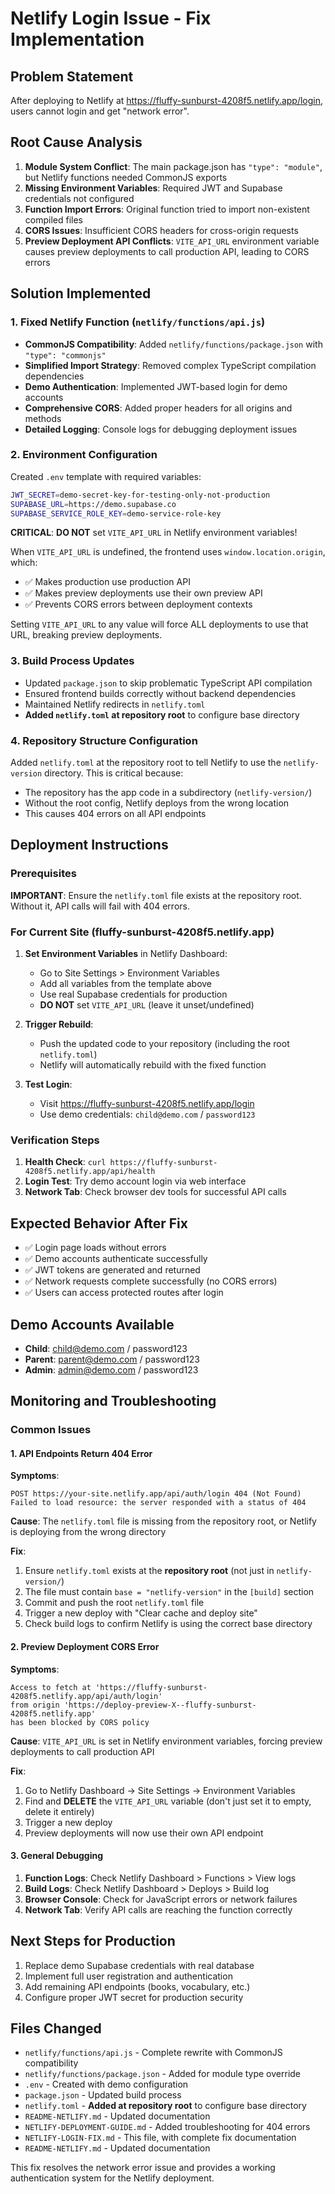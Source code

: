 # Netlify Login Issue - Fix Implementation

## Problem Statement
After deploying to Netlify at https://fluffy-sunburst-4208f5.netlify.app/login, users cannot login and get "network error".

## Root Cause Analysis
1. **Module System Conflict**: The main package.json has `"type": "module"`, but Netlify functions needed CommonJS exports
2. **Missing Environment Variables**: Required JWT and Supabase credentials not configured
3. **Function Import Errors**: Original function tried to import non-existent compiled files
4. **CORS Issues**: Insufficient CORS headers for cross-origin requests
5. **Preview Deployment API Conflicts**: `VITE_API_URL` environment variable causes preview deployments to call production API, leading to CORS errors

## Solution Implemented

### 1. Fixed Netlify Function (`netlify/functions/api.js`)
- **CommonJS Compatibility**: Added `netlify/functions/package.json` with `"type": "commonjs"`
- **Simplified Import Strategy**: Removed complex TypeScript compilation dependencies
- **Demo Authentication**: Implemented JWT-based login for demo accounts
- **Comprehensive CORS**: Added proper headers for all origins and methods
- **Detailed Logging**: Console logs for debugging deployment issues

### 2. Environment Configuration
Created `.env` template with required variables:
```bash
JWT_SECRET=demo-secret-key-for-testing-only-not-production
SUPABASE_URL=https://demo.supabase.co
SUPABASE_SERVICE_ROLE_KEY=demo-service-role-key
```

**CRITICAL**: **DO NOT** set `VITE_API_URL` in Netlify environment variables!

When `VITE_API_URL` is undefined, the frontend uses `window.location.origin`, which:
- ✅ Makes production use production API
- ✅ Makes preview deployments use their own preview API
- ✅ Prevents CORS errors between deployment contexts

Setting `VITE_API_URL` to any value will force ALL deployments to use that URL, breaking preview deployments.

### 3. Build Process Updates
- Updated `package.json` to skip problematic TypeScript API compilation
- Ensured frontend builds correctly without backend dependencies
- Maintained Netlify redirects in `netlify.toml`
- **Added `netlify.toml` at repository root** to configure base directory

### 4. Repository Structure Configuration
Added `netlify.toml` at the repository root to tell Netlify to use the `netlify-version` directory. This is critical because:
- The repository has the app code in a subdirectory (`netlify-version/`)
- Without the root config, Netlify deploys from the wrong location
- This causes 404 errors on all API endpoints

## Deployment Instructions

### Prerequisites
**IMPORTANT**: Ensure the `netlify.toml` file exists at the repository root. Without it, API calls will fail with 404 errors.

### For Current Site (fluffy-sunburst-4208f5.netlify.app)
1. **Set Environment Variables** in Netlify Dashboard:
   - Go to Site Settings > Environment Variables
   - Add all variables from the template above
   - Use real Supabase credentials for production
   - **DO NOT** set `VITE_API_URL` (leave it unset/undefined)

2. **Trigger Rebuild**:
   - Push the updated code to your repository (including the root `netlify.toml`)
   - Netlify will automatically rebuild with the fixed function

3. **Test Login**:
   - Visit https://fluffy-sunburst-4208f5.netlify.app/login
   - Use demo credentials: `child@demo.com` / `password123`

### Verification Steps
1. **Health Check**: `curl https://fluffy-sunburst-4208f5.netlify.app/api/health`
2. **Login Test**: Try demo account login via web interface
3. **Network Tab**: Check browser dev tools for successful API calls

## Expected Behavior After Fix
- ✅ Login page loads without errors
- ✅ Demo accounts authenticate successfully
- ✅ JWT tokens are generated and returned
- ✅ Network requests complete successfully (no CORS errors)
- ✅ Users can access protected routes after login

## Demo Accounts Available
- **Child**: child@demo.com / password123
- **Parent**: parent@demo.com / password123
- **Admin**: admin@demo.com / password123

## Monitoring and Troubleshooting

### Common Issues

#### 1. API Endpoints Return 404 Error
**Symptoms**:
```
POST https://your-site.netlify.app/api/auth/login 404 (Not Found)
Failed to load resource: the server responded with a status of 404
```

**Cause**: The `netlify.toml` file is missing from the repository root, or Netlify is deploying from the wrong directory

**Fix**:
1. Ensure `netlify.toml` exists at the **repository root** (not just in `netlify-version/`)
2. The file must contain `base = "netlify-version"` in the `[build]` section
3. Commit and push the root `netlify.toml` file
4. Trigger a new deploy with "Clear cache and deploy site"
5. Check build logs to confirm Netlify is using the correct base directory

#### 2. Preview Deployment CORS Error
**Symptoms**:
```
Access to fetch at 'https://fluffy-sunburst-4208f5.netlify.app/api/auth/login' 
from origin 'https://deploy-preview-X--fluffy-sunburst-4208f5.netlify.app' 
has been blocked by CORS policy
```

**Cause**: `VITE_API_URL` is set in Netlify environment variables, forcing preview deployments to call production API

**Fix**:
1. Go to Netlify Dashboard → Site Settings → Environment Variables
2. Find and **DELETE** the `VITE_API_URL` variable (don't just set it to empty, delete it entirely)
3. Trigger a new deploy
4. Preview deployments will now use their own API endpoint

#### 3. General Debugging
1. **Function Logs**: Check Netlify Dashboard > Functions > View logs
2. **Build Logs**: Check Netlify Dashboard > Deploys > Build log
3. **Browser Console**: Check for JavaScript errors or network failures
4. **Network Tab**: Verify API calls are reaching the function correctly

## Next Steps for Production
1. Replace demo Supabase credentials with real database
2. Implement full user registration and authentication
3. Add remaining API endpoints (books, vocabulary, etc.)
4. Configure proper JWT secret for production security

## Files Changed
- `netlify/functions/api.js` - Complete rewrite with CommonJS compatibility
- `netlify/functions/package.json` - Added for module type override
- `.env` - Created with demo configuration
- `package.json` - Updated build process
- `netlify.toml` - **Added at repository root** to configure base directory
- `README-NETLIFY.md` - Updated documentation
- `NETLIFY-DEPLOYMENT-GUIDE.md` - Added troubleshooting for 404 errors
- `NETLIFY-LOGIN-FIX.md` - This file, with complete fix documentation
- `README-NETLIFY.md` - Updated documentation

This fix resolves the network error issue and provides a working authentication system for the Netlify deployment.